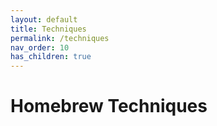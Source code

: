 ```yaml
---
layout: default
title: Techniques
permalink: /techniques
nav_order: 10
has_children: true
---
```


# Homebrew Techniques
